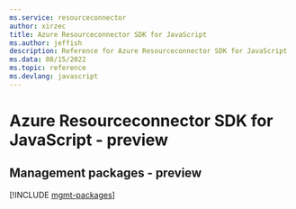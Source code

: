 ```yaml
---
ms.service: resourceconnector
author: xirzec
title: Azure Resourceconnector SDK for JavaScript
ms.author: jeffish
description: Reference for Azure Resourceconnector SDK for JavaScript
ms.data: 08/15/2022
ms.topic: reference
ms.devlang: javascript
---
```

# Azure Resourceconnector SDK for JavaScript - preview

## Management packages - preview
[!INCLUDE [mgmt-packages](resourceconnector-mgmt-index.md)]